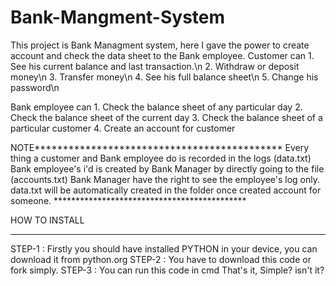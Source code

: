 # Bank-Mangment-System
This project is Bank Managment system, here I gave the power to create account and check the data sheet to the Bank employee.
Customer can    1. See his current balance and last transaction.\n
                2. Withdraw or deposit money\n
                3. Transfer money\n
                4. See his full balance sheet\n
                5. Change his password\n
                
                
Bank employee can       1. Check the balance sheet of any particular day
                        2. Check the balance sheet of the current day
                        3. Check the balance sheet of a particular customer
                        4. Create an account for customer

NOTE********************************************
        Every thing a customer and Bank employee do is recorded in the logs (data.txt)
        Bank employee's i'd is created by Bank Manager by directly going to the file (accounts.txt)
        Bank Manager have the right to see the employee's log only.
        data.txt will be automatically created in the folder once created account for someone. 
    ********************************************
    



HOW TO INSTALL
******************************************************************************************
STEP-1 : Firstly you should have installed PYTHON in your device, you can download it from python.org
STEP-2 : You have to download this code or fork simply.
STEP-3 : You can run this code in cmd
        That's it, Simple? isn't it?
       
